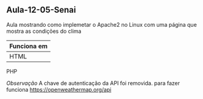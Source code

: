 ## Aula-12-05-Senai
Aula mostrando como implemetar o Apache2 no Linux com uma página que mostra as condições do clima

| Funciona em |
| ------- | 
HTML| [{{ activity.lab.title }}]({{ site.github.url }}{{ activity.url }}) |
PHP


_Observação_
A chave de autenticação da API foi removida. para fazer funciona https://openweathermap.org/api
